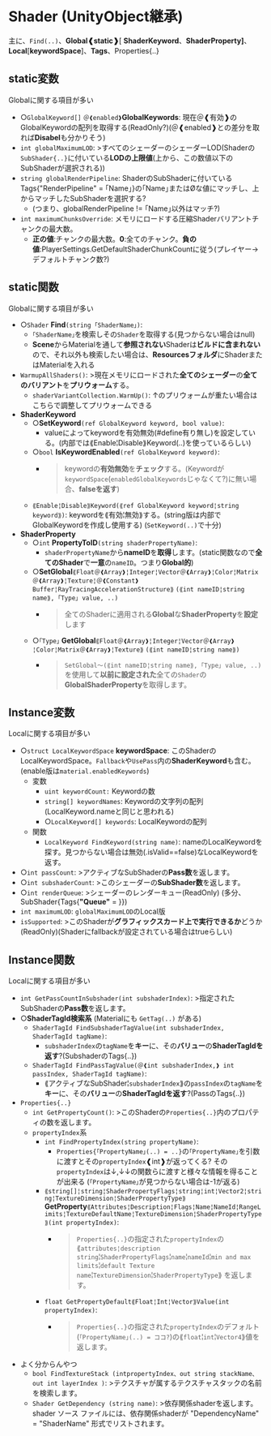 # Shader (UnityObject継承)

主に、`Find(..)`、**Global❰static❱**\[ **ShaderKeyword**、**ShaderProperty]**、**Local**\[**keywordSpace**]、**Tags**、Properties{..}

## **static変数**

Globalに関する項目が多い

- ○`GlobalKeyword[]` `＠❰enabled❱`**GlobalKeywords**: 現在＠❰有効❱のGlobalKeywordの配列を取得する(ReadOnly?)(＠❰enabled❱との差分を取れば**Disabel**も分かりそう)
- `int globalMaximumLOD`: >すべてのシェーダーのシェーダーLOD(Shaderの`SubShader{..}`に付いている**LODの上限値**(上から、この数値以下のSubShaderが選択される))
- `string globalRenderPipeline`: ShaderのSubShaderに付いているTags{"RenderPipeline" = ｢Name｣}の｢Name｣またはØな値にマッチし、上からマッチしたSubShaderを選択する?
  - (つまり、globalRenderPipeline != ｢Name｣以外はマッチ?)
- `int maximumChunksOverride`: メモリにロードする圧縮Shaderバリアントチャンクの最大数。
  - **正の値**:チャンクの最大数。**0**:全てのチャンク。**負の値**:PlayerSettings.GetDefaultShaderChunkCountに従う(プレイヤー->デフォルトチャンク数?)

## **static関数**

Globalに関する項目が多い

- ○`Shader` **Find**`(string ｢ShaderName｣)`:
  - `｢ShaderName｣`を検索しその`Shader`を取得する(見つからない場合はnull)
  - **Scene**からMaterialを通して**参照されない**Shaderは**ビルドに含まれない**ので、それ以外も検索したい場合は、**Resourcesフォルダ**にShaderまたはMaterialを入れる
- `WarmupAllShaders()`: >現在メモリにロードされた**全てのシェーダー**の**全てのバリアント**を**プリウォーム**する。
  - `shaderVariantCollection.WarmUp()`: ↑のプリウォームが重たい場合はこちらで調整してプリウォームできる
- **ShaderKeyword**
  - ○**SetKeyword**`(ref GlobalKeyword keyword, bool value)`:
    - valueによってkeywordを有効無効(#define有り無し)を設定している。(内部では⟪Enable¦Disable⟫Keyword(..)を使っているらしい)
  - ○`bool` **IsKeywordEnabled**`(ref GlobalKeyword keyword)`:
    - >keywordの**有効無効**を**チェック**する。(Keywordが`keywordSpace`(`enabledGlobalKeywords`じゃなくて?)に無い場合、**falseを返す**)
  - `⟪Enable¦Disable⟫Keyword(⟪ref GlobalKeyword keyword¦string keyword⟫)`: keywordを⟪有効¦無効⟫する。(string版は内部でGlobalKeywordを作成し使用する) (`SetKeyword(..)`で十分)
- **ShaderProperty**
  - ○`int` **PropertyToID**`(string shaderPropertyName)`:
    - `shaderPropertyName`から**nameID**を**取得**します。(static関数なので**全てのShader**で**一意**の`nameID`。つまり**Global的**)
  - ○**SetGlobal**`⟪Float＠❰Array❱¦Integer¦Vector＠❰Array❱¦Color¦Matrix＠❰Array❱¦Texture¦＠❰Constant❱Buffer¦RayTracingAccelerationStructure⟫`
        `(⟪int nameID¦string name⟫, ｢Type｣ value, ..)`
    - >全てのShaderに適用される**Global**な**ShaderProperty**を**設定**します
  - ○`｢Type｣` **GetGlobal**`⟪Float＠❰Array❱¦Integer¦Vector＠❰Array❱¦Color¦Matrix＠❰Array❱¦Texture⟫`
        `(⟪int nameID¦string name⟫)`
    - >`SetGlobal～(⟪int nameID¦string name⟫, ｢Type｣ value, ..)`を使用して**以前に設定された**全ての`Shader`の**GlobalShaderProperty**を取得します。

## **Instance変数**

Localに関する項目が多い

- ○`struct LocalKeywordSpace` **keywordSpace**: このShaderのLocalKeywordSpace。`Fallback`や`UsePass`内の**ShaderKeyword**も含む。(enable版は`material.enabledKeywords`)
  - 変数
    - `uint keywordCount:` Keywordの数
    - `string[] keywordNames`: Keywordの文字列の配列(LocalKeyword.nameと同じと思われる)
    - ○`LocalKeyword[] keywords`: LocalKeywordの配列
  - 関数
    - `LocalKeyword FindKeyword(string name)`: nameのLocalKeywordを探す。見つからない場合は無効(.isValid==false)なLocalKeywordを返す。
- ○`int passCount`: >アクティブなSubShaderの**Pass数**を返します。
- ○`int subshaderCount`: >このシェーダーの**SubShader数**を返します。
- ○`int renderQueue`: >シェーダーのレンダーキュー(ReadOnly) (多分、SubShader{Tags{**"Queue"** = }})
- `int maximumLOD`: `globalMaximumLOD`のLocal版
- `isSupported`: >このShaderが**グラフィックスカード上で実行できるか**どうか(ReadOnly)(Shaderにfallbackが設定されている場合はtrueらしい)

## **Instance関数**

Localに関する項目が多い

- `int GetPassCountInSubshader(int subshaderIndex)`: >指定されたSubShaderの**Pass数**を返します。
- ○**ShaderTagId検索系** (Materialにも `GetTag(..)` がある)
  - `ShaderTagId FindSubshaderTagValue(int subshaderIndex, ShaderTagId tagName)`:
    - `subshaderIndex`の`tagName`を**キー**に、その**バリュー**の**ShaderTagIdを返す**?(SubshaderのTags{..})
  - `ShaderTagId FindPassTagValue(＠❰int subshaderIndex,❱ int passIndex, ShaderTagId tagName)`:
    - ⟪アクティブなSubShader¦`subshaderIndex`⟫の`passIndex`の`tagName`を**キー**に、その**バリュー**の**ShaderTagIdを返す**?(PassのTags{..})
- `Properties{..}`
  - `int GetPropertyCount()`: >このShaderの`Properties{..}`内のプロパティの数を返します。
  - `propertyIndex`系
    - `int FindPropertyIndex(string propertyName)`:
      - `Properties{｢PropertyName｣(..) = ..}`の`｢PropertyName｣`を引数に渡すとその`propertyIndex`❰int❱が返ってくる?
        その`propertyIndex`は↓,↓↓の関数らに渡すと様々な情報を得ることが出来る (`｢PropertyName｣`が見つからない場合は-1が返る)
    - `⟪string[]¦string¦ShaderPropertyFlags¦string¦int¦Vector2¦string¦TextureDimension¦ShaderPropertyType⟫`
          **GetProperty**`⟪Attributes¦Description¦Flags¦Name¦NameId¦RangeLimits¦TextureDefaultName¦TextureDimension¦ShaderPropertyType⟫(int propertyIndex)`:
      - >`Properties{..}`の指定された`propertyIndex`の
          ⟪`attributes¦description string`¦`ShaderPropertyFlags`¦`name`¦`nameId`¦`min and max limits`¦`default Texture name`¦`TextureDimension`¦`ShaderPropertyType`⟫
          を返します。
    - `float GetPropertyDefault⟪Float¦Int¦Vector⟫Value(int propertyIndex)`:
      - >`Properties{..}`の指定された`propertyIndex`のデフォルト(`｢PropertyName｣(..) = ココ?`)の⟪`float`¦`int`¦`Vector4`⟫値を返します。
- よく分からんやつ
  - `bool FindTextureStack (intpropertyIndex、out string stackName、out int layerIndex )`: >テクスチャが属するテクスチャスタックの名前を検索します。
  - `Shader GetDependency (string name)`: >依存関係shaderを返します。shader ソース ファイルには、依存関係shaderが "DependencyName" = "ShaderName" 形式でリストされます。

